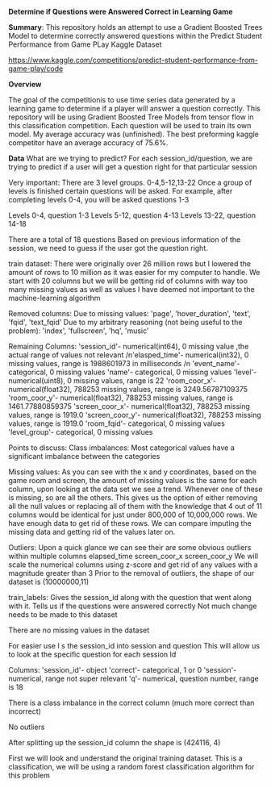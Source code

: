 **Determine if Questions were Answered Correct in Learning Game**

**Summary**: This repository holds an attempt to use a Gradient Boosted Trees Model to determine correctly answered questions within the Predict Student Performance from Game PLay Kaggle Dataset

https://www.kaggle.com/competitions/predict-student-performance-from-game-play/code


**Overview**

The goal of the competitionis to use time series data generated by a learning game to determine if a player will answer a question correctly. This repository will be using Gradient Boosted Tree Models from tensor flow in this classification competition. Each question will be used to train its own model. My average accuracy was (unfinished). The best preforming kaggle competitor have an average accuracy of 75.6%.

**Data**
What are we trying to predict? For each session_id/question, we are trying to predict if a user will get a question right for that particular session

Very important: There are 3 level groups. 0-4,5-12,13-22 Once a group of levels is finished certain questions will be asked. For example, after completing levels 0-4, you will be asked questions 1-3

Levels 0-4, question 1-3 Levels 5-12, question 4-13 Levels 13-22, question 14-18

There are a total of 18 questions Based on previous information of the session, we need to guess if the user got the question right.

train dataset: There were originally over 26 million rows but I lowered the amount of rows to 10 million as it was easier for my computer to handle. We start with 20 columns but we will be getting rid of columns with way too many missing values as well as values I have deemed not important to the machine-learning algorithm

Removed columns: Due to missing values: 'page', 'hover_duration', 'text', 'fqid', 'text_fqid' Due to my arbitrary reasoning (not being useful to the problem): 'index', 'fullscreen', 'hq', 'music'

Remaining Columns: 'session_id'- numerical(int64), 0 missing value ,the actual range of values not relevant /n'elasped_time'- numerical(int32), 0 missing values, range is 1988601973 in milliseconds /n 'event_name'- categorical, 0 missing values 'name'- categorical, 0 missing values 'level'- numerical(uint8), 0 missing values, range is 22 'room_coor_x'- numerical(float32), 788253 missing values, range is 3249.56787109375 'room_coor_y'- numerical(float32), 788253 missing values, range is 1461.77880859375 'screen_coor_x'- numerical(float32), 788253 missing values, range is 1919.0 'screen_coor_y'- numerical(float32), 788253 missing values, range is 1919.0 'room_fqid'- categorical, 0 missing values 'level_group'- categorical, 0 missing values

Points to discuss: Class imbalances: Most categorical values have a significant imbalance between the categories

Missing values: As you can see with the x and y coordinates, based on the game room and screen, the amount of missing values is the same for each column, upon looking at the data set we see a trend. Whenever one of these is missing, so are all the others. This gives us the option of either removing all the null values or replacing all of them with the knowledge that 4 out of 11 columns would be identical for just under 800,000 of 10,000,000 rows. We have enough data to get rid of these rows. We can compare imputing the missing data and getting rid of the values later on.

Outliers: Upon a quick glance we can see their are some obvious outliers within multiple columns
    elapsed_time
    screen_coor_x
    screen_coor_y
We will scale the numerical columns using z-score and get rid of any values with a magnitude greater than 3
Prior to the removal of outliers, the shape of our dataset is (10000000,11)

train_labels: Gives the session_id along with the question that went along with it. Tells us if the questions were answered correctly Not much change needs to be made to this dataset

There are no missing values in the dataset

For easier use I s the session_id into session and question This will allow us to look at the specific question for each session Id

Columns: 'session_id'- object 'correct'- categorical, 1 or 0 'session'- numerical, range not super relevant 'q'- numerical, question number, range is 18

There is a class imbalance in the correct column (much more correct than incorrect)

No outliers

After splitting up the session_id column the shape is (424116, 4)

First we will look and understand the original training dataset. This is a classification, we will be using a random forest classification algorithm for this problem


